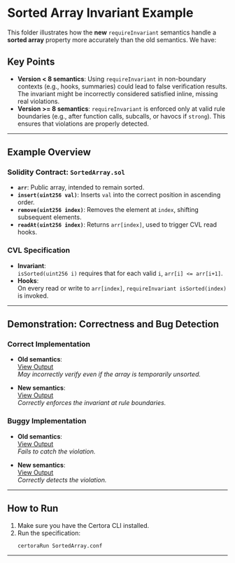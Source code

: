 # Sorted Array Invariant Example

This folder illustrates how the **new** `requireInvariant` semantics handle a **sorted array** property more accurately than the old semantics. We have:

## Key Points

- **Version < 8 semantics**: Using `requireInvariant` in non-boundary contexts (e.g., hooks, summaries) could lead to false verification results. The invariant might be incorrectly considered satisfied inline, missing real violations.
- **Version >= 8 semantics**: `requireInvariant` is enforced only at valid rule boundaries (e.g., after function calls, subcalls, or havocs if `strong`). This ensures that violations are properly detected.

---

## Example Overview

### Solidity Contract: `SortedArray.sol`
- **`arr`**: Public array, intended to remain sorted.
- **`insert(uint256 val)`**: Inserts `val` into the correct position in ascending order.
- **`remove(uint256 index)`**: Removes the element at `index`, shifting subsequent elements.
- **`readAt(uint256 index)`**: Returns `arr[index]`, used to trigger CVL read hooks.

### CVL Specification
- **Invariant**:  
  `isSorted(uint256 i)` requires that for each valid `i`, `arr[i] <= arr[i+1]`.
- **Hooks**:  
  On every read or write to `arr[index]`, `requireInvariant isSorted(index)` is invoked.

---

## Demonstration: Correctness and Bug Detection

### Correct Implementation

- **Old semantics**:  
  [View Output](https://prover.certora.com/output/40726/1636fb234bc74a1bba7f7ee9678b9c4f/?anonymousKey=ff15dfcf8a4da66107d4d7c7f04a49416e992b4d)  
  *May incorrectly verify even if the array is temporarily unsorted.*

- **New semantics**:  
  [View Output](https://prover.certora.com/output/40726/5811d2a30ded4dcea82460a2d1d080ac/?anonymousKey=f296e69f8f0ea379cfba6801f1e4fee8f4d39c91)  
  *Correctly enforces the invariant at rule boundaries.*

### Buggy Implementation

- **Old semantics**:  
  [View Output](https://prover.certora.com/output/40726/ca7307d763104f8abdc1dc900d1c4e5e/?anonymousKey=2b6d5374b36f9e4990c7d825e6c9bb8a292db9d8)  
  *Fails to catch the violation.*

- **New semantics**:  
  [View Output](https://prover.certora.com/output/40726/006db65557f94285af8bdbe0b8d1408f/?anonymousKey=abefdb1b51401cc4ed93ef57e70f4ed5b43bf579)  
  *Correctly detects the violation.*

---

## How to Run

1. Make sure you have the Certora CLI installed.
2. Run the specification:
   ```bash
   certoraRun SortedArray.conf
   ```

---
